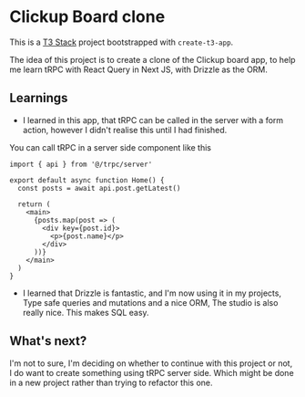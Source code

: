 # Clickup Board clone

This is a [T3 Stack](https://create.t3.gg/) project bootstrapped with `create-t3-app`.

The idea of this project is to create a clone of the Clickup board app, to help me learn tRPC with React Query in Next JS, with Drizzle as the ORM.

## Learnings

- I learned in this app, that tRPC can be called in the server with a form action, however I didn't realise this until I had finished.

You can call tRPC in a server side component like this

```tsx
import { api } from '@/trpc/server'

export default async function Home() {
  const posts = await api.post.getLatest()

  return (
    <main>
      {posts.map(post => (
        <div key={post.id}>
          <p>{post.name}</p>
        </div>
      ))}
    </main>
  )
}
```

- I learned that Drizzle is fantastic, and I'm now using it in my projects, Type safe queries and mutations and a nice ORM, The studio is also really nice. This makes SQL easy.

## What's next?

I'm not to sure, I'm deciding on whether to continue with this project or not, I do want to create something using tRPC server side. Which might be done in a new project rather than trying to refactor this one.
